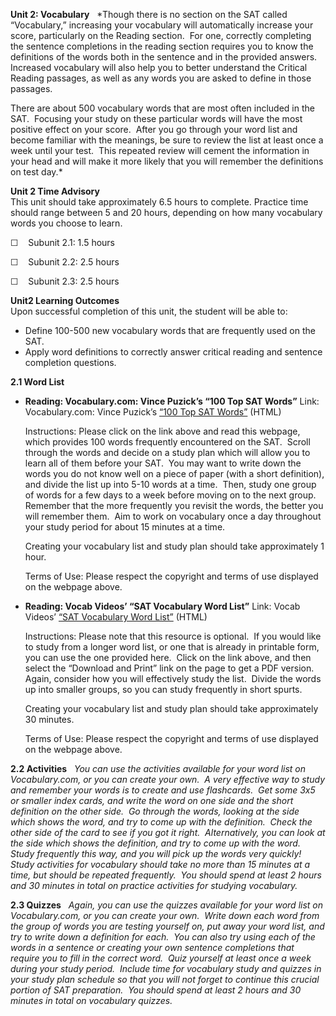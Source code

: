 **Unit 2: Vocabulary** <span id="2"></span> 
*Though there is no section on the SAT called “Vocabulary,” increasing
your vocabulary will automatically increase your score, particularly on
the Reading section.  For one, correctly completing the sentence
completions in the reading section requires you to know the definitions
of the words both in the sentence and in the provided answers. 
Increased vocabulary will also help you to better understand the
Critical Reading passages, as well as any words you are asked to define
in those passages.   
  
 There are about 500 vocabulary words that are most often included in
the SAT.  Focusing your study on these particular words will have the
most positive effect on your score.  After you go through your word list
and become familiar with the meanings, be sure to review the list at
least once a week until your test.  This repeated review will cement the
information in your head and will make it more likely that you will
remember the definitions on test day.*

**Unit 2 Time Advisory**  
This unit should take approximately 6.5 hours to complete. Practice time
should range between 5 and 20 hours, depending on how many vocabulary
words you choose to learn.  
  
 ☐    Subunit 2.1: 1.5 hours  
  
 ☐    Subunit 2.2: 2.5 hours  
  
 ☐    Subunit 2.3: 2.5 hours

**Unit2 Learning Outcomes**  
Upon successful completion of this unit, the student will be able to:
-   Define 100-500 new vocabulary words that are frequently used on the
    SAT.
-   Apply word definitions to correctly answer critical reading and
    sentence completion questions. 

**2.1 Word List** <span id="2.1"></span> 
-   **Reading: Vocabulary.com: Vince Puzick’s “100 Top SAT Words”**
    Link: Vocabulary.com: Vince Puzick’s [“100 Top SAT
    Words”](http://www.vocabulary.com/lists/23400) (HTML)  
      
     Instructions: Please click on the link above and read this webpage,
    which provides 100 words frequently encountered on the SAT.  Scroll
    through the words and decide on a study plan which will allow you to
    learn all of them before your SAT.  You may want to write down the
    words you do not know well on a piece of paper (with a short
    definition), and divide the list up into 5-10 words at a time. 
    Then, study one group of words for a few days to a week before
    moving on to the next group.  Remember that the more frequently you
    revisit the words, the better you will remember them.  Aim to work
    on vocabulary once a day throughout your study period for about 15
    minutes at a time.  
      
     Creating your vocabulary list and study plan should take
    approximately 1 hour.  
      
     Terms of Use: Please respect the copyright and terms of use
    displayed on the webpage above.

-   **Reading: Vocab Videos’ “SAT Vocabulary Word List”**
    Link: Vocab Videos’ [“SAT Vocabulary Word
    List”](http://www.vocabvideos.com/sat-word-list.html) (HTML)  
      
     Instructions: Please note that this resource is optional.  If you
    would like to study from a longer word list, or one that is already
    in printable form, you can use the one provided here.  Click on the
    link above, and then select the “Download and Print” link on the
    page to get a PDF version.  Again, consider how you will effectively
    study the list.  Divide the words up into smaller groups, so you can
    study frequently in short spurts.  
      
     Creating your vocabulary list and study plan should take
    approximately 30 minutes.  
      
     Terms of Use: Please respect the copyright and terms of use
    displayed on the webpage above.

**2.2 Activities** <span id="2.2"></span> 
*You can use the activities available for your word list on
Vocabulary.com, or you can create your own.  A very effective way to
study and remember your words is to create and use flashcards.  Get some
3x5 or smaller index cards, and write the word on one side and the short
definition on the other side.  Go through the words, looking at the side
which shows the word, and try to come up with the definition.  Check the
other side of the card to see if you got it right.  Alternatively, you
can look at the side which shows the definition, and try to come up with
the word.  Study frequently this way, and you will pick up the words
very quickly!  Study activities for vocabulary should take no more than
15 minutes at a time, but should be repeated frequently.  You should
spend at least 2 hours and 30 minutes in total on practice activities
for studying vocabulary.*

**2.3 Quizzes** <span id="2.3"></span> 
*Again, you can use the quizzes available for your word list on
Vocabulary.com, or you can create your own.  Write down each word from
the group of words you are testing yourself on, put away your word list,
and try to write down a definition for each.  You can also try using
each of the words in a sentence or creating your own sentence
completions that require you to fill in the correct word.  Quiz yourself
at least once a week during your study period.  Include time for
vocabulary study and quizzes in your study plan schedule so that you
will not forget to continue this crucial portion of SAT preparation. 
You should spend at least 2 hours and 30 minutes in total on vocabulary
quizzes.*


